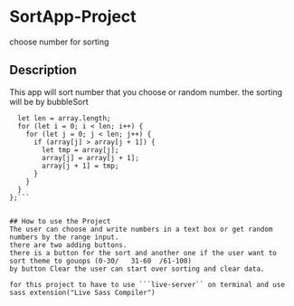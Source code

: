 # SortApp-Project
choose number for sorting

 ## Description
This app will sort number that you choose or random number.
the sorting will be by bubbleSort
```let bubbleSort = () => {
  let len = array.length;
  for (let i = 0; i < len; i++) {
    for (let j = 0; j < len; j++) {
      if (array[j] > array[j + 1]) {
        let tmp = array[j];
        array[j] = array[j + 1];
        array[j + 1] = tmp;
      }
    }
  }
};```

 
## How to use the Project
The user can choose and write numbers in a text box or get random numbers by the range input.
there are two adding buttons.
there is a button for the sort and another one if the user want to sort theme to gouops (0-30/   31-60  /61-100)
by button Clear the user can start over sorting and clear data.

for this project to have to use ```live-server`` on terminal and use sass extension("Live Sass Compiler")




